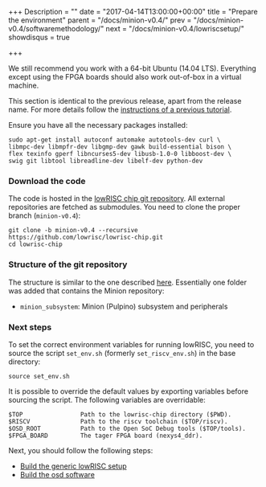 +++
Description = ""
date = "2017-04-14T13:00:00+00:00"
title = "Prepare the environment"
parent = "/docs/minion-v0.4/"
prev = "/docs/minion-v0.4/softwaremethodology/"
next = "/docs/minion-v0.4/lowriscsetup/"
showdisqus = true

+++

We still recommend you work with a 64-bit Ubuntu (14.04 LTS).
Everything except using the FPGA boards should also work
out-of-box in a virtual machine.

This section is identical to the previous release, apart from the release name.
For more details follow the
[instructions of a previous tutorial](/docs/untether-v0.2/dev-env).

Ensure you have all the necessary packages installed:

    sudo apt-get install autoconf automake autotools-dev curl \
    libmpc-dev libmpfr-dev libgmp-dev gawk build-essential bison \
    flex texinfo gperf libncurses5-dev libusb-1.0-0 libboost-dev \
    swig git libtool libreadline-dev libelf-dev python-dev

### Download the code

The code is hosted in the
[lowRISC chip git repository](https://github.com/lowrisc/lowrisc-chip). All
external repositories are fetched as submodules. You need to clone the
proper branch (`minion-v0.4`):

    git clone -b minion-v0.4 --recursive https://github.com/lowrisc/lowrisc-chip.git
    cd lowrisc-chip

### Structure of the git repository

The structure is similar to the one described
[here](/docs/untether-v0.2/dev-env/#gitstruct). Essentially
one folder was added that contains the Minion repository:

 * `minion_subsystem`: Minion (Pulpino) subsystem and peripherals

### Next steps

To set the correct environment variables for running lowRISC, you need to
source the script `set_env.sh` (formerly `set_riscv_env.sh`) in the base directory:

    source set_env.sh

It is possible to override the default values by exporting variables before sourcing the script.
The following variables are overridable:

    $TOP                Path to the lowrisc-chip directory ($PWD).
    $RISCV              Path to the riscv toolchain ($TOP/riscv).
    $OSD_ROOT           Path to the Open SoC Debug tools ($TOP/tools).
    $FPGA_BOARD         The tager FPGA board (nexys4_ddr).

Next, you should follow the following steps:

 * [Build the generic lowRISC setup](/docs/minion-v0.4/lowriscsetup)
 * [Build the osd software](/docs/debug-v0.3/osdsoftware)

